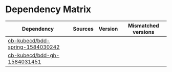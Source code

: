 # Dependency Matrix

Dependency | Sources | Version | Mismatched versions
---------- | ------- | ------- | -------------------
[cb-kubecd/bdd-spring-1584030242](https://github.com/cb-kubecd/bdd-spring-1584030242.git) |  | []() | 
[cb-kubecd/bdd-gh-1584031451](https://github.com/cb-kubecd/bdd-gh-1584031451.git) |  | []() | 
